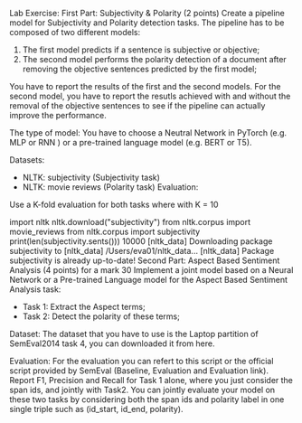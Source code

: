 Lab Exercise:
First Part: Subjectivity & Polarity (2 points)
Create a pipeline model for Subjectivity and Polarity detection tasks. The pipeline has to be composed of two different models:

1. The first model predicts if a sentence is subjective or objective;
2. The second model performs the polarity detection of a document after removing the objective sentences predicted by the first model;

You have to report the results of the first and the second models. For the second model, you have to report the resutls achieved with and without the removal of the objective sentences to see if the pipeline can actually improve the performance.

The type of model: You have to choose a Neutral Network in PyTorch (e.g. MLP or RNN ) or a pre-trained language model (e.g. BERT or T5).

Datasets:

- NLTK: subjectivity (Subjectivity task)
- NLTK: movie reviews (Polarity task)
Evaluation:

Use a K-fold evaluation for both tasks where with K = 10

import nltk
nltk.download("subjectivity")
from nltk.corpus import movie_reviews
from nltk.corpus import subjectivity
print(len(subjectivity.sents()))
10000
[nltk_data] Downloading package subjectivity to
[nltk_data]     /Users/eva01/nltk_data...
[nltk_data]   Package subjectivity is already up-to-date!
Second Part: Aspect Based Sentiment Analysis (4 points) for a mark 
 30
Implement a joint model based on a Neural Network or a Pre-trained Language model for the Aspect Based Sentiment Analysis task:

- Task 1: Extract the Aspect terms;
- Task 2: Detect the polarity of these terms;

Dataset: The dataset that you have to use is the Laptop partition of SemEval2014 task 4, you can downloaded it from here.

Evaluation: For the evaluation you can refert to this script or the official script provided by SemEval (Baseline, Evaluation and Evaluation link). Report F1, Precision and Recall for Task 1 alone, where you just consider the span ids, and jointly with Task2. You can jointly evaluate your model on these two tasks by considering both the span ids and polarity label in one single triple such as (id_start, id_end, polarity).